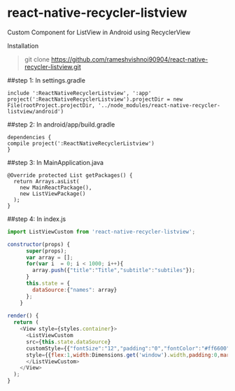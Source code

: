 # react-native-recycler-listview
 
Custom Component for ListView in Android using RecyclerView

Installation
> git clone https://github.com/rameshvishnoi90904/react-native-recycler-listview.git

##step 1: In settings.gradle
```
include ':ReactNativeRecyclerListview', ':app' 
project(':ReactNativeRecyclerListview').projectDir = new File(rootProject.projectDir, '../node_modules/react-native-recycler-listview/android')
```

##step 2: In android/app/build.gradle
```
dependencies {
compile project(':ReactNativeRecyclerListview')
}
```

##step 3: In MainApplication.java

```
@Override protected List getPackages() { 
  return Arrays.asList( 
    new MainReactPackage(), 
    new ListViewPackage() 
  ); 
}

```
##step 4: In index.js
```javascript
import ListViewCustom from 'react-native-recycler-listview';

constructor(props) {
      super(props);
      var array = [];
      for(var i  = 0; i < 1000; i++){
        array.push({"title":"Title","subtitle":"subtiles"});
      }
      this.state = {
        dataSource:{"names": array}
      };
    }
    
render() {
  return (
    <View style={styles.container}>
      <ListViewCustom
      src={this.state.dataSource}
      customStyle={{"fontSize":"12","padding":"0","fontColor":"#ff6600"}}
      style={{flex:1,width:Dimensions.get('window').width,padding:0,margin:0}}>
      </ListViewCustom>
    </View>
  );
}
```
